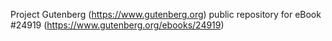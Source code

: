 Project Gutenberg (https://www.gutenberg.org) public repository for eBook #24919 (https://www.gutenberg.org/ebooks/24919)
